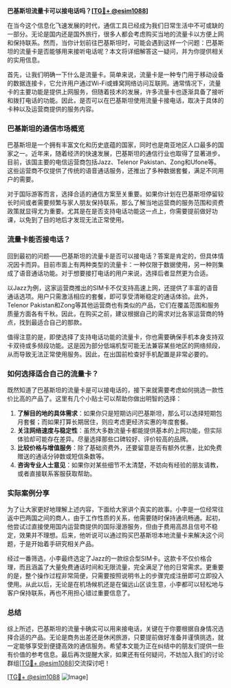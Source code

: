 **巴基斯坦流量卡可以接电话吗？[[TG💪+ @esim1088](https://t.me/s/esim1088)]**

在当今这个信息化飞速发展的时代，通信工具已经成为我们日常生活中不可或缺的一部分。无论是国内还是国外旅行，很多人都会考虑购买当地的流量卡以方便上网和保持联系。然而，当你计划前往巴基斯坦时，可能会遇到这样一个问题：巴基斯坦的流量卡是否能够用来接听电话呢？本文将详细解答这一疑问，并为你提供相关的实用信息。

首先，让我们明确一下什么是流量卡。简单来说，流量卡是一种专门用于移动设备的数据连接卡，它允许用户通过Wi-Fi或蜂窝网络访问互联网。通常情况下，流量卡的主要功能是提供上网服务，但随着技术的发展，许多流量卡也逐渐具备了接听和拨打电话的功能。因此，是否可以在巴基斯坦使用流量卡接电话，取决于具体的卡种以及运营商提供的服务内容。

### 巴基斯坦的通信市场概览

巴基斯坦是一个拥有丰富文化和历史底蕴的国家，同时也是南亚地区人口最多的国家之一。近年来，随着经济的快速发展，巴基斯坦的通信行业也取得了显著进步。目前，该国主要的电信运营商包括Jazz、Telenor Pakistan、Zong和Ufone等。这些运营商不仅提供了传统的语音通话服务，还推出了多种数据套餐，满足不同用户的需要。

对于国际游客而言，选择合适的通信方案至关重要。如果你计划在巴基斯坦停留较长时间或者需要频繁与家人朋友保持联系，那么了解当地运营商的服务范围和资费政策就显得尤为重要。尤其是在是否支持电话功能这一点上，你需要提前做好功课，以免到了目的地后才发现无法正常使用。

### 流量卡能否接电话？

回到最初的问题——巴基斯坦的流量卡是否可以接电话？答案是肯定的，但具体情况因卡而异。目前市面上有两种类型的流量卡：一种仅限于数据使用，另一种则集成了语音通话功能。对于想要接打电话的用户来说，选择后者显然更为合适。

以Jazz为例，这家运营商推出的SIM卡不仅支持高速上网，还提供了丰富的语音通话选项。用户只需激活相应的套餐，即可享受清晰稳定的通话体验。此外，Telenor Pakistan和Zong等其他运营商也有类似的产品，它们在覆盖范围和服务质量方面各有千秋。因此，在购买之前，建议根据自己的需求对比各家运营商的特点，找到最适合自己的那款。

值得注意的是，即使选择了支持电话功能的流量卡，你也需要确保手机本身支持双卡双待或多频段功能。这是因为部分低端机型可能无法兼容某些地区的网络频段，从而导致无法正常使用服务。因此，在出国前检查好手机配置是非常必要的。

### 如何选择适合自己的流量卡？

既然知道了巴基斯坦的流量卡是可以接电话的，接下来就需要考虑如何挑选一款性价比高的产品了。这里有几个小贴士可以帮助你做出明智的选择：

1. **了解目的地的具体需求**：如果你只是短期访问巴基斯坦，那么可以选择短期包月套餐；而如果打算长期居住，则应考虑更经济实惠的年度套餐。
2. **关注网络速度与稳定性**：虽然大多数流量卡都能提供基本的上网功能，但实际体验却可能存在差异。尽量选择那些口碑较好、评价较高的品牌。
3. **比较价格与增值服务**：除了基础资费外，还要留意是否有额外优惠，比如免费赠送的通话分钟数或短信条数等。
4. **咨询专业人士意见**：如果你对某些细节不太清楚，不妨向有经验的朋友请教，或者直接联系客服获取帮助。

### 实际案例分享

为了让大家更好地理解上述内容，下面给大家讲个真实的故事。小李是一位经常往返中巴两国之间的商人，由于工作性质的关系，他需要随时保持通讯畅通。起初，他尝试过直接使用国内运营商提供的国际漫游服务，但由于费用高昂且信号不稳定，效果并不理想。后来，他听说可以通过购买巴基斯坦本地流量卡来解决这个问题，于是开始着手研究相关产品。

经过一番筛选，小李最终选定了Jazz的一款综合型SIM卡。这款卡不仅价格合理，而且涵盖了大量免费通话时间和无限流量，完全满足了他的日常需求。更重要的是，整个操作过程非常简便，只需要按照说明书上的步骤完成注册即可立即投入使用。从此以后，无论是在机场候机还是在偏远山区谈生意，小李都可以轻松地与客户保持联系，再也不用担心错过重要信息了。

### 总结

综上所述，巴基斯坦的流量卡确实可以用来接电话，关键在于你要根据自身情况选择合适的产品。无论是商务出差还是休闲旅游，只要提前做好准备并谨慎挑选，就一定能够享受到便捷高效的通信服务。希望本文能为正在纠结中的朋友们提供一些有价值的参考信息。最后再次提醒大家，如果还有任何疑问，不妨加入我们的讨论群组[[TG💪+ @esim1088](https://t.me/s/esim1088)]交流探讨吧！

[[TG💪+ @esim1088](https://t.me/s/esim1088) ![Image](https://i.postimg.cc/4NQfJmqS/Snipaste-2025-05-13-00-14-12.png)]